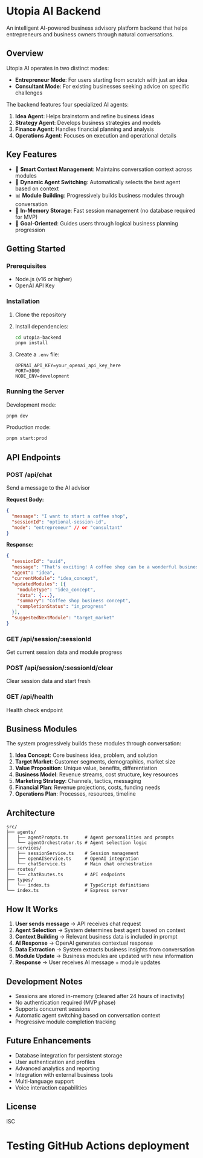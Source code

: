 # Utopia AI Backend

An intelligent AI-powered business advisory platform backend that helps entrepreneurs and business owners through natural conversations.

## Overview

Utopia AI operates in two distinct modes:

- **Entrepreneur Mode**: For users starting from scratch with just an idea
- **Consultant Mode**: For existing businesses seeking advice on specific challenges

The backend features four specialized AI agents:

1. **Idea Agent**: Helps brainstorm and refine business ideas
2. **Strategy Agent**: Develops business strategies and models
3. **Finance Agent**: Handles financial planning and analysis
4. **Operations Agent**: Focuses on execution and operational details

## Key Features

- 🧠 **Smart Context Management**: Maintains conversation context across modules
- 🔄 **Dynamic Agent Switching**: Automatically selects the best agent based on context
- 📊 **Module Building**: Progressively builds business modules through conversation
- 💾 **In-Memory Storage**: Fast session management (no database required for MVP)
- 🎯 **Goal-Oriented**: Guides users through logical business planning progression

## Getting Started

### Prerequisites

- Node.js (v16 or higher)
- OpenAI API Key

### Installation

1. Clone the repository
2. Install dependencies:

   ```bash
   cd utopia-backend
   pnpm install
   ```

3. Create a `.env` file:
   ```
   OPENAI_API_KEY=your_openai_api_key_here
   PORT=3000
   NODE_ENV=development
   ```

### Running the Server

Development mode:

```bash
pnpm dev
```

Production mode:

```bash
pnpm start:prod
```

## API Endpoints

### POST /api/chat

Send a message to the AI advisor

**Request Body:**

```json
{
  "message": "I want to start a coffee shop",
  "sessionId": "optional-session-id",
  "mode": "entrepreneur" // or "consultant"
}
```

**Response:**

```json
{
  "sessionId": "uuid",
  "message": "That's exciting! A coffee shop can be a wonderful business. Let me help you explore this idea. 😊 What inspired you to think about opening a coffee shop?",
  "agent": "idea",
  "currentModule": "idea_concept",
  "updatedModules": [{
    "moduleType": "idea_concept",
    "data": {...},
    "summary": "Coffee shop business concept",
    "completionStatus": "in_progress"
  }],
  "suggestedNextModule": "target_market"
}
```

### GET /api/session/:sessionId

Get current session data and module progress

### POST /api/session/:sessionId/clear

Clear session data and start fresh

### GET /api/health

Health check endpoint

## Business Modules

The system progressively builds these modules through conversation:

1. **Idea Concept**: Core business idea, problem, and solution
2. **Target Market**: Customer segments, demographics, market size
3. **Value Proposition**: Unique value, benefits, differentiation
4. **Business Model**: Revenue streams, cost structure, key resources
5. **Marketing Strategy**: Channels, tactics, messaging
6. **Financial Plan**: Revenue projections, costs, funding needs
7. **Operations Plan**: Processes, resources, timeline

## Architecture

```
src/
├── agents/
│   ├── agentPrompts.ts      # Agent personalities and prompts
│   └── agentOrchestrator.ts # Agent selection logic
├── services/
│   ├── sessionService.ts    # Session management
│   ├── openAIService.ts     # OpenAI integration
│   └── chatService.ts       # Main chat orchestration
├── routes/
│   └── chatRoutes.ts        # API endpoints
├── types/
│   └── index.ts             # TypeScript definitions
└── index.ts                 # Express server
```

## How It Works

1. **User sends message** → API receives chat request
2. **Agent Selection** → System determines best agent based on context
3. **Context Building** → Relevant business data is included in prompt
4. **AI Response** → OpenAI generates contextual response
5. **Data Extraction** → System extracts business insights from conversation
6. **Module Update** → Business modules are updated with new information
7. **Response** → User receives AI message + module updates

## Development Notes

- Sessions are stored in-memory (cleared after 24 hours of inactivity)
- No authentication required (MVP phase)
- Supports concurrent sessions
- Automatic agent switching based on conversation context
- Progressive module completion tracking

## Future Enhancements

- Database integration for persistent storage
- User authentication and profiles
- Advanced analytics and reporting
- Integration with external business tools
- Multi-language support
- Voice interaction capabilities

## License

ISC
# Testing GitHub Actions deployment
